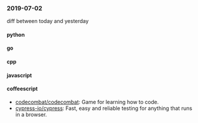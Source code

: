 ### 2019-07-02
diff between today and yesterday

#### python

#### go

#### cpp

#### javascript

#### coffeescript
* [codecombat/codecombat](https://github.com/codecombat/codecombat): Game for learning how to code.
* [cypress-io/cypress](https://github.com/cypress-io/cypress): Fast, easy and reliable testing for anything that runs in a browser.
